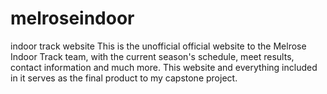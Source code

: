 # melroseindoor
indoor track website
This is the unofficial official website to the Melrose Indoor Track team, with the current season's schedule, meet results,
contact information and much more. 
This website and everything included in it serves as the final product to my capstone project.
